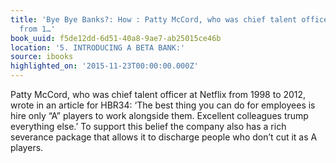 ```yaml
---
title: 'Bye Bye Banks?: How : Patty McCord, who was chief talent officer at Netflix
  from 1…'
book_uuid: f5de12dd-6d51-40a8-9ae7-ab25015ce46b
location: '5. INTRODUCING A BETA BANK:'
source: ibooks
highlighted_on: '2015-11-23T00:00:00.000Z'
---
```


Patty McCord, who was chief talent officer at Netflix from 1998 to 2012, wrote in an article for HBR34: ‘The best thing you can do for employees is hire only “A” players to work alongside them. Excellent colleagues trump everything else.’ To support this belief the company also has a rich severance package that allows it to discharge people who don’t cut it as A players.